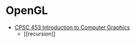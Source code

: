 OpenGL
======


* [CPSC 453 Introduction to Computer Graphics](http://algorithmicbotany.org/courses/Fall2019/)
    * [[recursion]]
